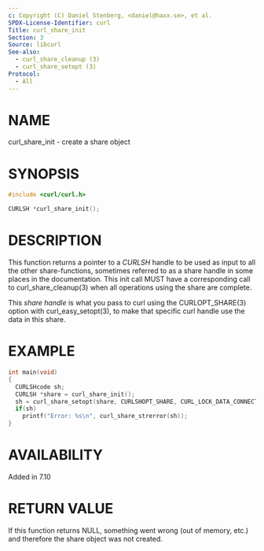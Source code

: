 ```yaml
---
c: Copyright (C) Daniel Stenberg, <daniel@haxx.se>, et al.
SPDX-License-Identifier: curl
Title: curl_share_init
Section: 3
Source: libcurl
See-also:
  - curl_share_cleanup (3)
  - curl_share_setopt (3)
Protocol:
  - All
---
```


# NAME

curl_share_init - create a share object

# SYNOPSIS

~~~c
#include <curl/curl.h>

CURLSH *curl_share_init();
~~~

# DESCRIPTION

This function returns a pointer to a *CURLSH* handle to be used as input
to all the other share-functions, sometimes referred to as a share handle in
some places in the documentation. This init call MUST have a corresponding
call to curl_share_cleanup(3) when all operations using the share are
complete.

This *share handle* is what you pass to curl using the
CURLOPT_SHARE(3) option with curl_easy_setopt(3), to make that
specific curl handle use the data in this share.

# EXAMPLE

~~~c
int main(void)
{
  CURLSHcode sh;
  CURLSH *share = curl_share_init();
  sh = curl_share_setopt(share, CURLSHOPT_SHARE, CURL_LOCK_DATA_CONNECT);
  if(sh)
    printf("Error: %s\n", curl_share_strerror(sh));
}
~~~

# AVAILABILITY

Added in 7.10

# RETURN VALUE

If this function returns NULL, something went wrong (out of memory, etc.)
and therefore the share object was not created.
